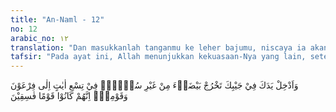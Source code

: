 ```yaml
---
title: "An-Naml - 12"
no: 12
arabic_no: ١٢
translation: "Dan masukkanlah tanganmu ke leher bajumu, niscaya ia akan keluar menjadi putih (bersinar) tanpa cacat. (Kedua mukjizat ini) termasuk sembilan macam mukjizat (yang akan dikemukakan) kepada Fir‘aun dan kaumnya. Mereka benar-benar orang-orang yang fasik.”"
tafsir: "Pada ayat ini, Allah menunjukkan kekuasaan-Nya yang lain, setelah menunjukkan kekuasaan-Nya mengubah benda mati yang berada di tangan Musa menjadi makhluk hidup berupa ular. Kemudian Musa diperintahkan untuk memasukkan tangannya ke ketiak, melalui belahan leher bajunya. Ketika dikeluarkan, tangan itu mengeluarkan cahaya berwarna putih cemerlang. Ini merupakan mukjizat kedua Musa.\n\nDua macam mukjizat Musa ini merupakan bagian dari sembilan mukjizat yang diberikan Allah kepadanya. Mukjizat ini menjadi bukti kepada Fir'aun dan kaumnya bahwa Musa adalah utusan Allah untuk mengajak ke jalan yang benar dan diridai-Nya. Jumlah mukjizat Musa yang sembilan itu ditegaskan Allah dalam firman-Nya:\n\nDan sungguh, Kami telah memberikan kepada Musa sembilan mukjizat yang nyata. (al-Isra'/17: 101).\n\nMusa diutus Allah dengan bermacam-macam kejadian yang luar biasa untuk menghadapi Fir'aun dan kaumnya yang fasik, melampaui batas fitrah manusia. Bahkan Fir'aun mengaku dirinya sebagai Tuhan dan dibenarkan pengakuannya ini oleh kaumnya. Hal ini disebutkan Allah dalam firman-Nya:\n\n(Seraya) berkata, \"Akulah tuhanmu yang paling tinggi.\" (an-Nazi'at/79: 24)."
---
```


وَاَدْخِلْ يَدَكَ فِيْ جَيْبِكَ تَخْرُجْ بَيْضَاۤءَ مِنْ غَيْرِ سُوْۤءٍۙ فِيْ تِسْعِ اٰيٰتٍ اِلٰى فِرْعَوْنَ وَقَوْمِهٖۚ اِنَّهُمْ كَانُوْا قَوْمًا فٰسِقِيْنَ 
